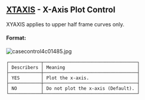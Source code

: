 ## [XTAXIS](https://nexus.hexagon.com/documentationcenter/bundle/MSC_Nastran_2022.4/page/Nastran_Combined_Book/qrg/casecontrol4c/TOC.XTAXIS.xhtml) - X-Axis Plot Control

XYAXIS applies to upper half frame curves only.

#### Format:

![casecontrol4c01485.jpg](https://help-be.hexagonmi.com/bundle/MSC_Nastran_2022.4/page/Nastran_Combined_Book/qrg/casecontrol4c/../../../assets/casecontrol4c01485.jpg?_LANG=enus) 

```text
┌────────────┬───────────────────────────────────┐
│ Describers │ Meaning                           │
├────────────┼───────────────────────────────────┤
│ YES        │ Plot the x-axis.                  │
├────────────┼───────────────────────────────────┤
│ NO         │ Do not plot the x-axis (Default). │
└────────────┴───────────────────────────────────┘
```
